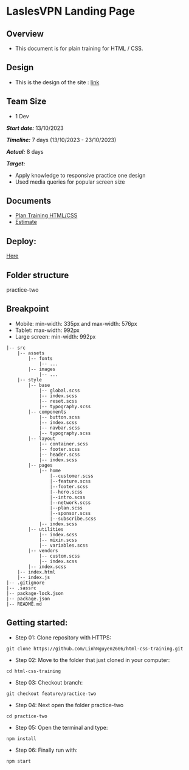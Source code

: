 
# LaslesVPN Landing Page

## Overview

- This document is for plain training for HTML / CSS.
## Design

- This is the design of the site : [link](https://www.figma.com/file/y4g7B9BSJsuPkI101iyF5E/FREEBIES-Landingpage-LaslesVPN-(Community)?node-id=0%3A1&mode=dev)

## Team Size 

- 1 Dev

***Start date:*** 13/10/2023


***Timeline:*** 7 days (13/10/2023 - 23/10/2023)

***Actual:*** 8 days

***Target:***

- Apply knowledge to responsive practice one design
- Used media queries for popular screen size
    
## Documents
- [Plan Training HTML/CSS](https://docs.google.com/document/d/1hyZKoIRZaJqHnqBHsTxxtCYw0OTPXrZ3bTxcM0TrViE/edit?usp=sharing)
- [Estimate](https://docs.google.com/document/d/1hN62pUtlZYH6v510XsXxWlhQk0irXWdublbdArG5bBQ/edit?usp=sharing)
​
## Deploy:
[Here](https://html-css-training-fw5q7ebij-linhnguyen2606s-projects.vercel.app/)

## Folder structure ##
practice-two

## Breakpoint ##
- Mobile: min-width: 335px and max-width: 576px
- Tablet: max-width: 992px
- Large screen: min-width: 992px

~~~
|-- src
    |-- assets
        |-- fonts
            |-- ...
        |-- images
            |-- ...
    |-- style
        |-- base
            |-- global.scss
            |-- index.scss
            |-- reset.scss
            |-- typography.scss
        |-- components
            |-- button.scss
            |-- index.scss
            |-- navbar.scss
            |-- typography.scss
        |-- layout
            |-- container.scss
            |-- footer.scss
            |-- header.scss
            |-- index.scss
        |-- pages
            |-- home
                |--customer.scss
                |--feature.scss
                |--footer.scss
                |--hero.scss
                |--intro.scss
                |--network.scss
                |--plan.scss
                |--sponsor.scss
                |--subscribe.scss
            |-- index.scss
        |-- utilities
            |-- index.scss
            |-- mixin.scss
            |-- variables.scss
        |-- vendors
            |-- custom.scss
            |-- index.scss
        |-- index.scss
    |-- index.html
    |-- index.js
|-- .gitignore
|-- .sassrc
|-- package-lock.json
|-- package.json
|-- README.md
~~~


## Getting started:
- Step 01: Clone repository with HTTPS:
~~~
git clone https://github.com/LinhNguyen2606/html-css-training.git
~~~

- Step 02: Move to the folder that just cloned in your computer:
~~~
cd html-css-training
~~~

- Step 03: Checkout branch:
~~~
git checkout feature/practice-two
~~~

- Step 04: Next open the folder practice-two
~~~
cd practice-two
~~~

- Step 05: Open the terminal and type:
~~~
npm install
~~~

- Step 06: Finally run with:
~~~
npm start
~~~